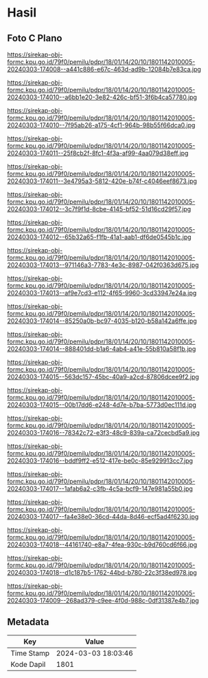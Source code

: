 # Hasil

## Foto C Plano

https://sirekap-obj-formc.kpu.go.id/79f0/pemilu/pdpr/18/01/14/20/10/1801142010005-20240303-174008--a441c886-e67c-463d-ad9b-12084b7e83ca.jpg

https://sirekap-obj-formc.kpu.go.id/79f0/pemilu/pdpr/18/01/14/20/10/1801142010005-20240303-174010--a6bb1e20-3e82-426c-bf51-3f6b4ca57780.jpg

https://sirekap-obj-formc.kpu.go.id/79f0/pemilu/pdpr/18/01/14/20/10/1801142010005-20240303-174010--7f95ab26-a175-4cf1-964b-98b55f66dca0.jpg

https://sirekap-obj-formc.kpu.go.id/79f0/pemilu/pdpr/18/01/14/20/10/1801142010005-20240303-174011--25f8cb2f-8fc1-4f3a-af99-4aa079d38eff.jpg

https://sirekap-obj-formc.kpu.go.id/79f0/pemilu/pdpr/18/01/14/20/10/1801142010005-20240303-174011--3e4795a3-5812-420e-b74f-c4046eef8673.jpg

https://sirekap-obj-formc.kpu.go.id/79f0/pemilu/pdpr/18/01/14/20/10/1801142010005-20240303-174012--3c7f9f1d-8cbe-4145-bf52-51d16cd29f57.jpg

https://sirekap-obj-formc.kpu.go.id/79f0/pemilu/pdpr/18/01/14/20/10/1801142010005-20240303-174012--65b32a65-f1fb-41a1-aab1-df6de0545b1c.jpg

https://sirekap-obj-formc.kpu.go.id/79f0/pemilu/pdpr/18/01/14/20/10/1801142010005-20240303-174013--971146a3-7783-4e3c-8987-042f0363d675.jpg

https://sirekap-obj-formc.kpu.go.id/79f0/pemilu/pdpr/18/01/14/20/10/1801142010005-20240303-174013--af9e7cd3-e112-4f65-9960-3cd33947e24a.jpg

https://sirekap-obj-formc.kpu.go.id/79f0/pemilu/pdpr/18/01/14/20/10/1801142010005-20240303-174014--85250a0b-bc97-4035-b120-b58a142a6ffe.jpg

https://sirekap-obj-formc.kpu.go.id/79f0/pemilu/pdpr/18/01/14/20/10/1801142010005-20240303-174014--888401dd-b1a6-4ab4-a41e-55b810a58f1b.jpg

https://sirekap-obj-formc.kpu.go.id/79f0/pemilu/pdpr/18/01/14/20/10/1801142010005-20240303-174015--563dc157-45bc-40a9-a2cd-87806dcee9f2.jpg

https://sirekap-obj-formc.kpu.go.id/79f0/pemilu/pdpr/18/01/14/20/10/1801142010005-20240303-174015--00b17dd6-e248-4d7e-b7ba-5773d0ec111d.jpg

https://sirekap-obj-formc.kpu.go.id/79f0/pemilu/pdpr/18/01/14/20/10/1801142010005-20240303-174016--78342c72-e3f3-48c9-839a-ca72cecbd5a9.jpg

https://sirekap-obj-formc.kpu.go.id/79f0/pemilu/pdpr/18/01/14/20/10/1801142010005-20240303-174016--bddf9ff2-e512-417e-be0c-85e929913cc7.jpg

https://sirekap-obj-formc.kpu.go.id/79f0/pemilu/pdpr/18/01/14/20/10/1801142010005-20240303-174017--1afab6a2-c3fb-4c5a-bcf9-147e981a55b0.jpg

https://sirekap-obj-formc.kpu.go.id/79f0/pemilu/pdpr/18/01/14/20/10/1801142010005-20240303-174017--fa4e38e0-36cd-44da-8d46-ecf5ad4f6230.jpg

https://sirekap-obj-formc.kpu.go.id/79f0/pemilu/pdpr/18/01/14/20/10/1801142010005-20240303-174018--44161740-e8a7-4fea-930c-b9d760cd6f66.jpg

https://sirekap-obj-formc.kpu.go.id/79f0/pemilu/pdpr/18/01/14/20/10/1801142010005-20240303-174018--d1c187b5-1762-44bd-b780-22c3f38ed978.jpg

https://sirekap-obj-formc.kpu.go.id/79f0/pemilu/pdpr/18/01/14/20/10/1801142010005-20240303-174009--268ad379-c9ee-4f0d-988c-0df31387e4b7.jpg


## Metadata

| Key        | Value               |
| ---------- | ------------------- |
| Time Stamp | 2024-03-03 18:03:46 |
| Kode Dapil | 1801                |



